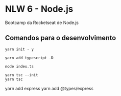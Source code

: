 # NLW 6 - Node.js

Bootcamp da Rocketseat de Node.js

## Comandos para o desenvolvimento

```
yarn init - y

yarn add typescript -D

node index.ts

yarn tsc --init
yarn tsc
```

yarn add express
yarn add @types/express
